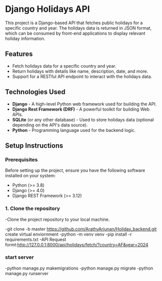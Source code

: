 # Django Holidays API

This project is a Django-based API that fetches public holidays for a specific country and year. The holidays data is returned in JSON format, which can be consumed by front-end applications to display relevant holiday information.

## Features

- Fetch holidays data for a specific country and year.
- Return holidays with details like name, description, date, and more.
- Support for a RESTful API endpoint to interact with the holidays data.

## Technologies Used

- **Django** - A high-level Python web framework used for building the API.
- **Django Rest Framework (DRF)** - A powerful toolkit for building Web APIs.
- **SQLite** (or any other database) - Used to store holidays data (optional depending on the API's data source).
- **Python** - Programming language used for the backend logic.

## Setup Instructions

### Prerequisites

Before setting up the project, ensure you have the following software installed on your system:

- Python (>= 3.8)
- Django (>= 4.0)
- Django REST Framework (>= 3.12)
  

### 1. Clone the repository

-Clone the project repository to your local machine.

-git clone -b master https://github.com/ArathyArjunan/Holiday_backend.git
create virtual enviornment 
-python -m venv venv
-pip install -r requirements.txt
-API Request formt:http://127.0.0.1:8000/api/holidays/fetch/?country=AF&year=2024


### start server

-python manage.py makemigrations
-python manage.py migrate
-python manage.py runserver


